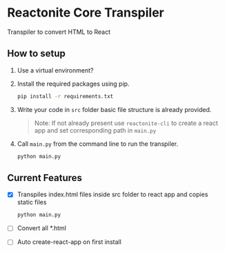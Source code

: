 # Reactonite Core Transpiler

Transpiler to convert HTML to React

## How to setup

1. Use a virtual environment?
2. Install the required packages using pip.

   ```bash
   pip install -r requirements.txt
   ```

3. Write your code in `src` folder basic file structure is already provided.
   > Note: If not already present use `reactonite-cli` to create a react app and set corresponding path in `main.py`
4. Call `main.py` from the command line to run the transpiler.

   ```bash
   python main.py
   ```

## Current Features

- [x] Transpiles index.html files inside src folder to react app and copies static files

  ```bash
  python main.py
  ```

- [ ] Convert all \*.html
- [ ] Auto create-react-app on first install
